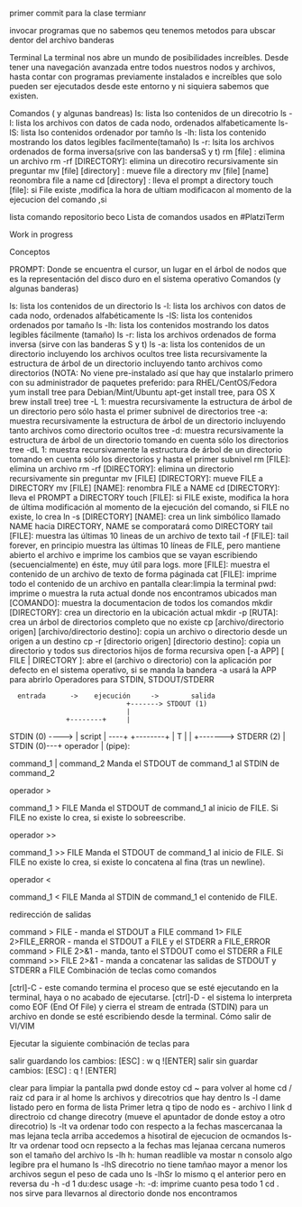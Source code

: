 primer commit para la clase termianr

invocar programas que no sabemos qeu tenemos
	metodos para ubscar dentor del archivo
banderas
	
Terminal
	La terminal nos abre un mundo de posibilidades increíbles. Desde tener una navegación avanzada entre todos nuestros nodos y archivos, hasta contar con programas previamente instalados e increíbles que solo pueden ser ejecutados desde este entorno y ni siquiera sabemos que existen.

Comandos ( y algunas bandreas)
	ls: lista lso contenidos de un direcotrio
		ls -l: lista los archivos con datos de cada nodo, ordenados alfabeticamente
		ls-lS: lista lso contenidos ordenador por tamño
		ls -lh: lista los contenido mostrando los datos legibles facilmente(tamaño)
		ls -r: lsita los archivos ordenados de forma inversa(srive con las bandersaS y t)
	rm [file] : elimina un archivo
	rm -rf [DIRECTORY]: elimina un direcotiro recursivamente sin preguntar
	mv [file] [directory] : mueve file a directory
	mv [file] [name] reonombra file a name
	cd [directory] : lleva el prompt a directory
	touch [file]: si File existe ,modifica la hora de ultiam modificacon al momento de la ejecucion del comando ,si

lista comando repositorio beco
Lista de comandos usados en #PlatziTerm

Work in progress

Conceptos

PROMPT: Donde se encuentra el cursor, un lugar en el árbol de nodos que es la representación del disco duro en el sistema operativo
Comandos (y algunas banderas)

ls: lista los contenidos de un directorio
ls -l: lista los archivos con datos de cada nodo, ordenados alfabéticamente
ls -lS: lista los contenidos ordenados por tamaño
ls -lh: lista los contenidos mostrando los datos legibles fácilmente (tamaño)
ls -r: lista los archivos ordenados de forma inversa (sirve con las banderas S y t)
ls -a: lista los contenidos de un directorio incluyendo los archivos ocultos
tree lista recursivamente la estructura de árbol de un directorio incluyendo tanto archivos como directorios (NOTA: No viene pre-instalado así que hay que instalarlo primero con su administrador de paquetes preferido: para RHEL/CentOS/Fedora yum install tree para Debian/Mint/Ubuntu apt-get install tree, para OS X brew install tree)
tree -L 1: muestra recursivamente la estructura de árbol de un directorio pero sólo hasta el primer subnivel de directorios
tree -a: muestra recursivamente la estructura de árbol de un directorio incluyendo tanto archivos como directorio ocultos
tree -d: muestra recursivamente la estructura de árbol de un directorio tomando en cuenta sólo los directorios
tree -dL 1: muestra recursivamente la estructura de árbol de un directorio tomando en cuenta sólo los directorios y hasta el primer subnivel
rm [FILE]: elimina un archivo
rm -rf [DIRECTORY]: elimina un directorio recursivamente sin preguntar
mv [FILE] [DIRECTORY]: mueve FILE a DIRECTORY
mv [FILE] [NAME]: renombra FILE a NAME
cd [DIRECTORY]: lleva el PROMPT a DIRECTORY
touch [FILE]: si FILE existe, modifica la hora de última modificación al momento de la ejecución del comando, si FILE no existe, lo crea
ln -s [DIRECTORY] [NAME]: crea un link simbólico llamado NAME hacia DIRECTORY, NAME se comporatará como DIRECTORY
tail [FILE]: muestra las últimas 10 lineas de un archivo de texto
tail -f [FILE]: tail forever, en principio muestra las últimas 10 líneas de FILE, pero mantiene abierto el archivo e imprime los cambios que se vayan escribiendo (secuencialmente) en éste, muy útil para logs.
more [FILE]: muestra el contenido de un archivo de texto de forma páginada
cat [FILE]: imprime todo el contenido de un archivo en pantalla
clear:limpia la terminal
pwd: imprime o muestra la ruta actual donde nos encontramos ubicados
man [COMANDO]: muestra la documentacion de todos los comandos
mkdir [DIRECTORY]: crea un directorio en la ubicación actual
mkdir -p [RUTA]: crea un árbol de directorios completo que no existe
cp [archivo/directorio origen] [archivo/directorio destino]: copia un archivo o directorio desde un origen a un destino
cp -r [directorio origen] [directorio destino]: copia un directorio y todos sus directorios hijos de forma recursiva
open [-a APP] [ FILE | DIRECTORY ]: abre el (archivo o directorio) con la aplicación por defecto en el sistema operativo, si se manda la bandera -a usará la APP para abrirlo
Operadores para STDIN, STDOUT/STDERR

      entrada      ->    ejecución     ->        salida
                                 +-------> STDOUT (1)
                                 |
                  +--------+     |
  STDIN (0) ----> | script | ----+
                  +--------+     |
                      T          |
                      |          +-------> STDERR (2)
                      |
          STDIN (0)---+
operador | (pipe):

command_1 | command_2 Manda el STDOUT de command_1 al STDIN de command_2

operador >

command_1 > FILE Manda el STDOUT de command_1 al inicio de FILE. Si FILE no existe lo crea, si existe lo sobreescribe.

operador >>

command_1 >> FILE Manda el STDOUT de command_1 al inicio de FILE. Si FILE no existe lo crea, si existe lo concatena al fina (tras un newline).

operador <

command_1 < FILE Manda al STDIN de command_1 el contenido de FILE.

redirección de salidas

command > FILE - manda el STDOUT a FILE
command 1> FILE 2>FILE_ERROR - manda el STDOUT a FILE y el STDERR a FILE_ERROR
command > FILE 2>&1 - manda, tanto el STDOUT como el STDERR a FILE
command >> FILE 2>&1 - manda a concatenar las salidas de STDOUT y STDERR a FILE
Combinación de teclas como comandos

[ctrl]-C - este comando termina el proceso que se esté ejecutando en la terminal, haya o no acabado de ejecutarse.
[ctrl]-D - el sistema lo interpreta como EOF (End Of File) y cierra el stream de entrada (STDIN) para un archivo en donde se esté escribiendo desde la terminal.
Cómo salir de VI/VIM

Ejecutar la siguiente combinación de teclas para

salir guardando los cambios: [ESC] : w q ![ENTER]
salir sin guardar cambios: [ESC] : q ! [ENTER]

clear
	para limpiar la pantalla
pwd
	donde estoy
cd ~ 
	para volver al home
cd /
	raiz
cd 
	para ir al home
ls
	archivos y direcotrios que hay dentro
ls -l
	dame listado pero en forma de lista
	Primer letra
		q tipo de nodo es
			- archivo
			l link
			d directroio
cd
	change direcotry (mueve el apuntador de donde estoy a otro direcotrio)
ls -lt
	va ordenar todo con respecto a la fechas mascercanaa la mas lejana
tecla arriba
	accedemos a hisotiral de ejecucion de ocmandos
ls-ltr
	va ordenar tood ocn repsecto a la fechas mas lejanaa cercana
numeros
	son el tamaño del archivo
ls -lh
	h: human readlible
	va mostar n consolo algo legibre pra el humano
ls -lhS
	direcotrio no tiene tamñao
	mayor a menor los archivos segun el peso de cada uno
ls -lhSr
	lo mismo q el anterior pero en reversa
du -h -d 1
	du:desc usage
	-h:
	-d: imprime cuanto pesa todo
	1
cd .
	nos sirve para llevarnos al directorio donde nos encontramos